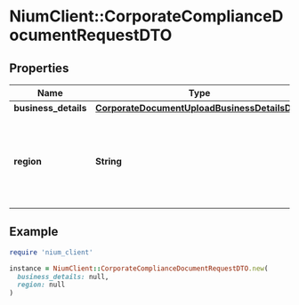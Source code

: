 # NiumClient::CorporateComplianceDocumentRequestDTO

## Properties

| Name | Type | Description | Notes |
| ---- | ---- | ----------- | ----- |
| **business_details** | [**CorporateDocumentUploadBusinessDetailsDTO**](CorporateDocumentUploadBusinessDetailsDTO.md) |  | [optional] |
| **region** | **String** | This field accepts the regulatory region where the corporation is onboarded. | [optional] |

## Example

```ruby
require 'nium_client'

instance = NiumClient::CorporateComplianceDocumentRequestDTO.new(
  business_details: null,
  region: null
)
```

